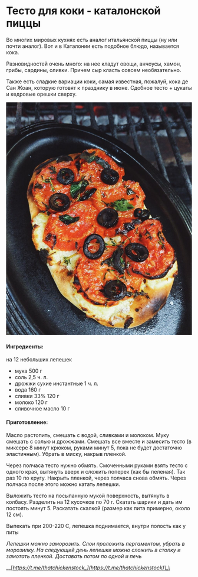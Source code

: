 # Тесто для коки - каталонской пиццы

Во многих мировых кухнях есть аналог итальянской пиццы \(ну или почти аналог\). Вот и в Каталонии есть подобное блюдо, называется кока.

Разновидностей очень много: на нее кладут овощи, анчоусы, хамон, грибы, сардины, оливки. Причем сыр класть совсем необязательно.

Также есть сладкие вариации коки, самая известная, пожалуй, кока де Сан Жоан, которую готовят к празднику в июне. Сдобное тесто + цукаты и кедровые орешки сверху.

![](../../pics/0ea32ba3-261e-4808-bb49-653387a5ba0f.jpg)

#### Ингредиенты:

на 12 небольших лепешек

* мука 500 г 
* соль 2,5 ч. л. 
* дрожжи сухие инстантные 1 ч. л. 
* вода 160 г 
* сливки 33% 120 г 
* молоко 120 г 
* сливочное масло 10 г

#### Приготовление:

Масло растопить, смешать с водой, сливками и молоком. Муку смешать с солью и дрожжами. Смешать все вместе и замесить тесто \(в миксере 8 минут крюком, руками минут 5, пока не будет достаточно эластичным\). Убрать в миску, накрыв пленкой. 

Через полчаса тесто нужно обмять. Смоченными руками взять тесто с одного края, вытянуть вверх и сложить поперек \(как бы пеленая\). Так раз 10 по кругу. Накрыть пленкой, через полчаса снова обмять. Через полчаса после этого можно катать лепешки.

Выложить тесто на посыпанную мукой поверхность, вытянуть в колбасу. Разделить на 12 кусочков по 70 г. Скатать шарики и дать им постоять минут 5. Раскатать скалкой \(размер как пита примерно, около 12 см\). 

Выпекать при 200-220 С, лепешка поднимается, внутри полость как у питы

_Лепешки можно заморозить. Слои проложить пергаментом, убрать в морозилку. На следующий день лепешки можно сложить в стопку и замотать пленкой. Доставать потом по одной и печь_

\_\_[_https://t.me/thatchickenstock_](https://t.me/thatchickenstock)\_\_

